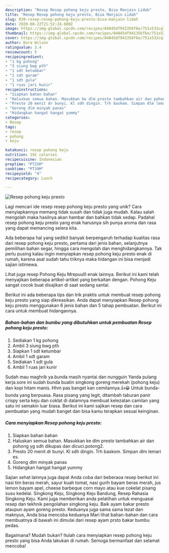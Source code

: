 ```yaml
---
description: "Resep Resep pohong keju presto, Bisa Manjain Lidah"
title: "Resep Resep pohong keju presto, Bisa Manjain Lidah"
slug: 839-resep-resep-pohong-keju-presto-bisa-manjain-lidah
date: 2020-08-22T21:52:24.680Z
image: https://img-global.cpcdn.com/recipes/84045df941356f6e/751x532cq70/resep-pohong-keju-presto-foto-resep-utama.jpg
thumbnail: https://img-global.cpcdn.com/recipes/84045df941356f6e/751x532cq70/resep-pohong-keju-presto-foto-resep-utama.jpg
cover: https://img-global.cpcdn.com/recipes/84045df941356f6e/751x532cq70/resep-pohong-keju-presto-foto-resep-utama.jpg
author: Dora Wilson
ratingvalue: 3.4
reviewcount: 5
recipeingredient:
- "1 kg pohong"
- "3 siung bwg pth"
- "1 sdt ketumbar"
- "1 sdt garam"
- "1 sdt gula"
- "1 ruas jari kunir"
recipeinstructions:
- "Siapkan bahan bahan"
- "Haluskan semua bahan. Masukkan ke dlm presto tambahkan air dan pohong yg sdh dikupas dan dicuci.potong2."
- "Presto 20 menit dr bunyi. Kl sdh dingin. Trh baskom. Simpan dlm lemari es."
- "Goreng dlm minyak panas"
- "Hidangkan hangat hangat yummy"
categories:
- Resep
tags:
- resep
- pohong
- keju

katakunci: resep pohong keju 
nutrition: 191 calories
recipecuisine: Indonesian
preptime: "PT25M"
cooktime: "PT39M"
recipeyield: "4"
recipecategory: Lunch

---
```



![Resep pohong keju presto](https://img-global.cpcdn.com/recipes/84045df941356f6e/751x532cq70/resep-pohong-keju-presto-foto-resep-utama.jpg)

Lagi mencari ide resep resep pohong keju presto yang unik? Cara menyiapkannya memang tidak susah dan tidak juga mudah. Kalau salah mengolah maka hasilnya akan hambar dan bahkan tidak sedap. Padahal resep pohong keju presto yang enak harusnya sih punya aroma dan rasa yang dapat memancing selera kita.

Ada beberapa hal yang sedikit banyak berpengaruh terhadap kualitas rasa dari resep pohong keju presto, pertama dari jenis bahan, selanjutnya pemilihan bahan segar, hingga cara mengolah dan menghidangkannya. Tak perlu pusing kalau ingin menyiapkan resep pohong keju presto enak di rumah, karena asal sudah tahu triknya maka hidangan ini bisa menjadi sajian istimewa.

Lihat juga resep Pohong Keju Mrepuulll enak lainnya. Berikut ini kami telah menyajikan beberapa artikel-artikel yang berkaitan dengan. Pohong Keju sangat cocok buat disajikan di saat sedang santai.


Berikut ini ada beberapa tips dan trik praktis untuk membuat resep pohong keju presto yang siap dikreasikan. Anda dapat menyiapkan Resep pohong keju presto menggunakan 6 jenis bahan dan 5 tahap pembuatan. Berikut ini cara untuk membuat hidangannya.

<!--inarticleads1-->

##### Bahan-bahan dan bumbu yang dibutuhkan untuk pembuatan Resep pohong keju presto:

1. Sediakan 1 kg pohong
1. Ambil 3 siung bwg pth
1. Siapkan 1 sdt ketumbar
1. Ambil 1 sdt garam
1. Sediakan 1 sdt gula
1. Ambil 1 ruas jari kunir


Sudah mau maghrib ya.bunda masih nyantai dan nungguin Yanda pulang kerja.sore ini sudah bunda buatin singkong goreng merekah (pohong keju) dan kopi hitam manis. Hhm pas banget kan cemilannya.👍😀 Untuk bunda-bunda yang berpuasa. Rasa pisang yang legit, ditambah taburan panir crispy serta keju dan coklat di dalamnya membuat kelezatan camilan yang satu ini semakin luar biasa. Berikut ini kami sajikan resep dan cara pembuatan yang mudah banget dan bisa kamu terapkan sesuai keinginan. 

<!--inarticleads2-->

##### Cara menyiapkan Resep pohong keju presto:

1. Siapkan bahan bahan
1. Haluskan semua bahan. Masukkan ke dlm presto tambahkan air dan pohong yg sdh dikupas dan dicuci.potong2.
1. Presto 20 menit dr bunyi. Kl sdh dingin. Trh baskom. Simpan dlm lemari es.
1. Goreng dlm minyak panas
1. Hidangkan hangat hangat yummy


Sajian sehat lainnya juga dapat Anda coba dari beberaoa resep berikut ini: nasi tim beras merah, sayur kuah tomat, nasi gurih bayam beras merah, jus lemon bayam apel, cheese barbeque corn mayo atau kue cokelat pisang susu kedelai. Singkong Keju, Singkong Keju Bandung, Resep Rahasia Singkong Keju. Kami juga memberikan anda pelatihan untuk menguasai resep dan tekhnik pengolahan singkong keju. Baik ayam bakar presto ataupun ayam goreng presto. Keduanya juga sama sama lezat dan maknyus, Anda bisa mencoba keduanya Mari lihat bahan-bahan dan cara membuatnya di bawah ini dimulai dari resep ayam prsto bakar bumbu pedas. 

Bagaimana? Mudah bukan? Itulah cara menyiapkan resep pohong keju presto yang bisa Anda lakukan di rumah. Semoga bermanfaat dan selamat mencoba!
